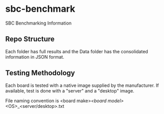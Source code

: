 # sbc-benchmark
SBC Benchmarking Information

## Repo Structure

Each folder has full results and the Data folder has the consolidated information in JSON
format.

## Testing Methodology

Each board is tested with a native image supplied by the manufacturer. If available, test is done with a "server" and a "desktop" image.

File naming convention is \<board make\>_\<board model\>_\<OS\>_\<server/desktop\>.txt